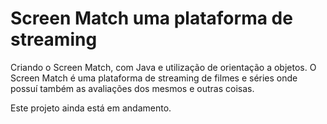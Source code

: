 <h1>Screen Match uma plataforma de streaming</h1>
<p>Criando o Screen Match, com Java e utilização de orientação a objetos. O Screen Match é uma plataforma de streaming de filmes e séries onde possuí também as avaliações dos mesmos e outras coisas.</p>
<p>Este projeto ainda está em andamento.</p>
